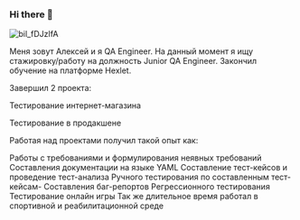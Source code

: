 ### Hi there 👋
![bil_fDJzlfA](https://user-images.githubusercontent.com/120249683/227710188-2ce798d5-640a-4c79-b42e-fbf378e8141f.jpg)

Меня зовут Алексей и я QA Engineer. 
 На данный момент я ищу стажировку/работу на должность Junior QA Engineer. Закончил обучение на платформе Hexlet.

Завершил 2 проекта:

 Тестирование интернет-магазина
 
 Тестирование в продакшене
 
 
Работая над проектами получил такой опыт как:

 Работы с требованиями и формулирования неявных требований
 Составления документации на языке YAML
 Составление тест-кейсов и проведение тест-анализа
 Ручного тестирования по составленным тест-кейсам- Составления баг-репортов
 Регрессионного тестирования
 Тестирование онлайн игры
Так же длительное время работал в спортивной и реабилитационной среде
